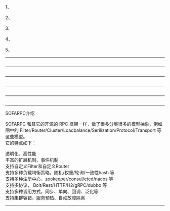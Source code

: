 []()  
  
1、[](#)  

2、[](#)  

3、[](#)  

4、[](#)  

5、[](#)  
  
  
---------------------------------------------------------------------------------------------------------------------  
## 


---------------------------------------------------------------------------------------------------------------------  
## 


---------------------------------------------------------------------------------------------------------------------  
## 


---------------------------------------------------------------------------------------------------------------------  
## 


---------------------------------------------------------------------------------------------------------------------  
## 

---------------------------------------------------------------------------------------------------------------------  

  
SOFARPC介绍  
  
SOFARPC 和其它的开源的 RPC 框架一样，做了很多分层很多的模型抽象，例如图中的 Filter/Router/Cluster/Loadbalance/Serilization/Protocol/Transport 等这些模型。  
它的特点如下：  
  
透明化、高性能  
丰富的扩展机制、事件机制  
支持自定义Filter和自定义Router  
支持多种负载均衡策略，随机/权重/轮询/一致性hash 等  
支持多种注册中心，zookeeper/consul/etcd/nacos 等  
支持多协议， Bolt/Rest/HTTP/H2/gRPC/dubbo 等  
支持多种调用方式，同步、单向、回调、泛化等  
支持集群容错、服务预热、自动故障隔离  
  
---------------------------------------------------------------------------------------------------------------------  
  
